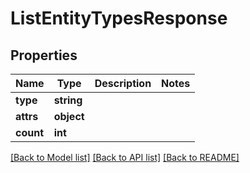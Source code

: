 # ListEntityTypesResponse

## Properties
Name | Type | Description | Notes
------------ | ------------- | ------------- | -------------
**type** | **string** |  | 
**attrs** | **object** |  | 
**count** | **int** |  | 

[[Back to Model list]](../README.md#documentation-for-models) [[Back to API list]](../README.md#documentation-for-api-endpoints) [[Back to README]](../README.md)


